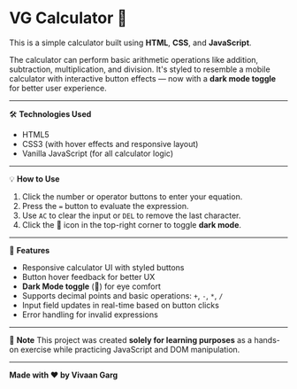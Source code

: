 # VG Calculator 🧮

This is a simple calculator built using **HTML**, **CSS**, and **JavaScript**.

The calculator can perform basic arithmetic operations like addition, subtraction, multiplication, and division. It's styled to resemble a mobile calculator with interactive button effects — now with a **dark mode toggle** for better user experience.

---

🛠️ **Technologies Used**
- HTML5
- CSS3 (with hover effects and responsive layout)
- Vanilla JavaScript (for all calculator logic)

---

💡 **How to Use**
1. Click the number or operator buttons to enter your equation.
2. Press the `=` button to evaluate the expression.
3. Use `AC` to clear the input or `DEL` to remove the last character.
4. Click the 🌙 icon in the top-right corner to toggle **dark mode**.

---

📌 **Features**
- Responsive calculator UI with styled buttons
- Button hover feedback for better UX
- **Dark Mode toggle** (🌙) for eye comfort
- Supports decimal points and basic operations: `+`, `-`, `*`, `/`
- Input field updates in real-time based on button clicks
- Error handling for invalid expressions

---

📎 **Note**
This project was created **solely for learning purposes** as a hands-on exercise while practicing JavaScript and DOM manipulation.

---

**Made with ❤️ by Vivaan Garg**
